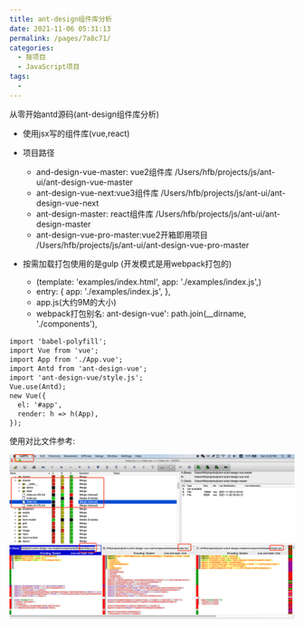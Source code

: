 ```yaml
---
title: ant-design组件库分析
date: 2021-11-06 05:31:13
permalink: /pages/7a8c71/
categories:
  - 按项目
  - JavaScript项目
tags:
  - 
---
```




从零开始antd源码(ant-design组件库分析)


* 使用jsx写的组件库(vue,react)
* 项目路径
  * and-design-vue-master: vue2组件库  /Users/hfb/projects/js/ant-ui/ant-design-vue-master
  * ant-design-vue-next:vue3组件库  /Users/hfb/projects/js/ant-ui/ant-design-vue-next
  * ant-design-master: react组件库  /Users/hfb/projects/js/ant-ui/ant-design-master
  * ant-design-vue-pro-master:vue2开箱即用项目 /Users/hfb/projects/js/ant-ui/ant-design-vue-pro-master

* 按需加载打包使用的是gulp (开发模式是用webpack打包的)
  * (template: 'examples/index.html', app: './examples/index.js',)
  * entry: { app: './examples/index.js', },
  * app.js(大约9M的大小)
  * webpack打包别名: ant-design-vue': path.join(__dirname, './components'),

```
import 'babel-polyfill';
import Vue from 'vue';
import App from './App.vue';
import Antd from 'ant-design-vue';
import 'ant-design-vue/style.js';
Vue.use(Antd);
new Vue({
  el: '#app',
  render: h => h(App),
});
```



使用对比文件参考:

<img src="minilet/image-20211106162653798.png" alt="image-20211106162653798" style="zoom:80%;" />





